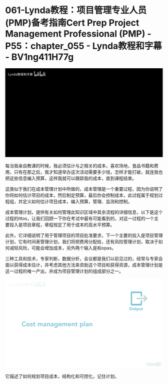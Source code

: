 # 061-Lynda教程：项目管理专业人员(PMP)备考指南Cert Prep Project Management Professional (PMP) - P55：chapter_055 - Lynda教程和字幕 - BV1ng411H77g

![](img/1c9a5b70d0c42c6abe70804f1a9e3d3f_0.png)

每当我亲自教课的时候，我必须估计与之相关的成本，喜欢场地，食品书籍和费用，只有在那之后，我才知道举办这次活动需要多少钱，怎样才能打破，就连我也把这些信息编入预算，这样我就可以跟踪我的成本，直到课程结束。

这类似于我们在成本管理计划中所做的，成本管理是一个重要过程，因为你说明了你将如何估计项目的成本，然后制定预算，最后你会控制成本，此过程属于规划过程组，并定义如何估计项目成本，编入预算，管理、监测和控制。

成本管理计划，提供有关如何管理此知识区域中其余流程的详细信息，以下是这个过程的ittos，让我们回顾一下你在考试中最有可能看到的，对这一过程的一个主要投入是项目章程，章程规定了用于成本的高水平预算。

此外，它详细说明了用于管理项目的项目批准要求，下一个主要的投入是项目管理计划，它有时间表管理计划，我们将把费用分配给，还有风险管理计划，取决于如何减轻风险，可能会增加成本，另外两个输入是和opas。

三种工具和技术，专家判断，数据分析，会议都是我们以前见过的，经常与专家会面以获得成本估计，并考虑其他方法来资助这个项目和获得资源，成本管理计划是这一过程的唯一产出，并成为项目管理计划的组成部分之一。



![](img/1c9a5b70d0c42c6abe70804f1a9e3d3f_2.png)

它描述了如何规划项目成本，结构化和可控化，记住计划。